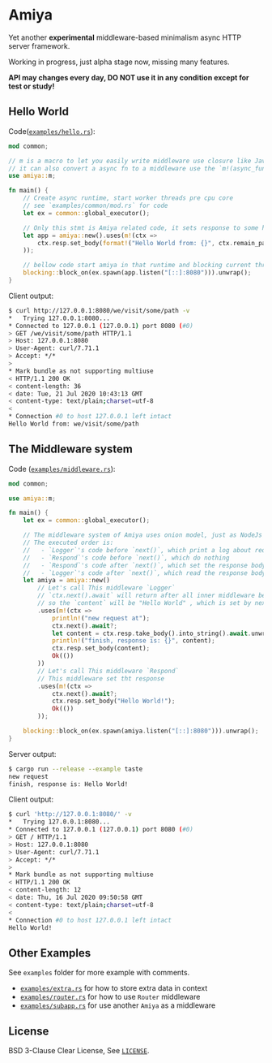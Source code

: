 # Amiya

Yet another **experimental** middleware-based minimalism async HTTP server framework.

Working in progress, just alpha stage now, missing many features.

**API may changes every day, DO NOT use it in any condition except for test or study!**

## Hello World

Code([`examples/hello.rs`][example:hello]): 

```rust
mod common;

// m is a macro to let you easily write middleware use closure like Javascript's arrow function
// it can also convert a async fn to a middleware use the `m!(async_func_name)` syntax.
use amiya::m;

fn main() {
    // Create async runtime, start worker threads pre cpu core
    // see `examples/common/mod.rs` for code
    let ex = common::global_executor();

    // Only this stmt is Amiya related code, it sets response to some hello world texts
    let app = amiya::new().uses(m!(ctx =>
        ctx.resp.set_body(format!("Hello World from: {}", ctx.remain_path()));
    ));

    // bellow code start amiya in that runtime and blocking current thread on it
    blocking::block_on(ex.spawn(app.listen("[::]:8080"))).unwrap();
}
```

Client output: 

```bash
$ curl http://127.0.0.1:8080/we/visit/some/path -v
*   Trying 127.0.0.1:8080...
* Connected to 127.0.0.1 (127.0.0.1) port 8080 (#0)
> GET /we/visit/some/path HTTP/1.1
> Host: 127.0.0.1:8080
> User-Agent: curl/7.71.1
> Accept: */*
> 
* Mark bundle as not supporting multiuse
< HTTP/1.1 200 OK
< content-length: 36
< date: Tue, 21 Jul 2020 10:43:13 GMT
< content-type: text/plain;charset=utf-8
< 
* Connection #0 to host 127.0.0.1 left intact
Hello World from: we/visit/some/path
```

## The Middleware system

Code ([`examples/middleware.rs`][example:middleware]):

```rust
mod common;

use amiya::m;

fn main() {
    let ex = common::global_executor();

    // The middleware system of Amiya uses onion model, just as NodeJs's koa framework.
    // The executed order is:
    //   - `Logger`'s code before `next()`, which print a log about request in
    //   - `Respond`'s code before `next()`, which do nothing
    //   - `Respond`'s code after `next()`, which set the response body
    //   - `Logger`'s code after `next()`, which read the response body and log it
    let amiya = amiya::new()
        // Let's call This middleware `Logger`
        // `ctx.next().await` will return after all inner middleware be executed
        // so the `content` will be "Hello World" , which is set by next middleware.
        .uses(m!(ctx =>
            println!("new request at");
            ctx.next().await?;
            let content = ctx.resp.take_body().into_string().await.unwrap();
            println!("finish, response is: {}", content);
            ctx.resp.set_body(content);
            Ok(())
        ))
        // Let's call This middleware `Respond`
        // This middleware set tht response
        .uses(m!(ctx =>
            ctx.next().await?;
            ctx.resp.set_body("Hello World!");
            Ok(())
        ));

    blocking::block_on(ex.spawn(amiya.listen("[::]:8080"))).unwrap();
}
```

Server output:

```bash
$ cargo run --release --example taste
new request
finish, response is: Hello World!
```

Client output:

```bash
$ curl 'http://127.0.0.1:8080/' -v
*   Trying 127.0.0.1:8080...
* Connected to 127.0.0.1 (127.0.0.1) port 8080 (#0)
> GET / HTTP/1.1
> Host: 127.0.0.1:8080
> User-Agent: curl/7.71.1
> Accept: */*
>
* Mark bundle as not supporting multiuse
< HTTP/1.1 200 OK
< content-length: 12
< date: Thu, 16 Jul 2020 09:50:58 GMT
< content-type: text/plain;charset=utf-8
<
* Connection #0 to host 127.0.0.1 left intact
Hello World!
```

## Other Examples

See `examples` folder for more example with comments.

- [`examples/extra.rs`][example:extra] for how to store extra data in context
- [`examples/router.rs`][example:router] for how to use `Router` middleware
- [`examples/subapp.rs`][example:subapp] for use another `Amiya` as a middleware

## License

BSD 3-Clause Clear License, See [`LICENSE`][license].

[example:hello]: https://github.com/7sDream/amiya/blob/master/examples/hello.rs
[example:middleware]: https://github.com/7sDream/amiya/blob/master/examples/middleware.rs
[example:extra]: https://github.com/7sDream/amiya/blob/master/examples/extra.rs
[example:router]: https://github.com/7sDream/amiya/blob/master/examples/router.rs
[example:subapp]: https://github.com/7sDream/amiya/blob/master/examples/subapp.rs
[license]: https://github.com/7sDream/amiya/blob/master/LICENSE
